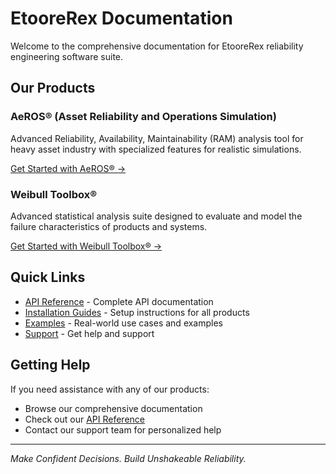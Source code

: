 # EtooreRex Documentation

Welcome to the comprehensive documentation for EtooreRex reliability engineering software suite.

## Our Products

### AeROS® (Asset Reliability and Operations Simulation)
Advanced Reliability, Availability, Maintainability (RAM) analysis tool for heavy asset industry with specialized features for realistic simulations.

[Get Started with AeROS® →](/aeros/)

### Weibull Toolbox®
Advanced statistical analysis suite designed to evaluate and model the failure characteristics of products and systems.

[Get Started with Weibull Toolbox® →](/weibull-toolbox/)

## Quick Links

- [API Reference](/api/) - Complete API documentation
- [Installation Guides](/installation) - Setup instructions for all products
- [Examples](/examples) - Real-world use cases and examples
- [Support](/support) - Get help and support

## Getting Help

If you need assistance with any of our products:

- Browse our comprehensive documentation
- Check out our [API Reference](/api/)
- Contact our support team for personalized help

---

*Make Confident Decisions. Build Unshakeable Reliability.*